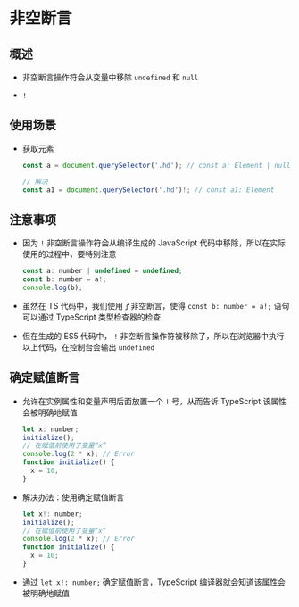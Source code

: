 # 非空断言

## 概述

  - 非空断言操作符会从变量中移除 `undefined` 和 `null`

  - `!`

## 使用场景

  - 获取元素

    ```ts
    const a = document.querySelector('.hd'); // const a: Element | null

    // 解决
    const a1 = document.querySelector('.hd')!; // const a1: Element
    ```

## 注意事项

  - 因为 `!` ⾮空断⾔操作符会从编译⽣成的 JavaScript 代码中移除，所以在实际使⽤的过程中，要特别注意

    ```javascript
    const a: number | undefined = undefined;
    const b: number = a!;
    console.log(b);
    ```

  - 虽然在 TS 代码中，我们使⽤了⾮空断⾔，使得 `const b: number = a!;` 语句可以通过 TypeScript 类型检查器的检查

  - 但在⽣成的 ES5 代码中， `!` ⾮空断⾔操作符被移除了，所以在浏览器中执⾏以上代码，在控制台会输出 `undefined`

## 确定赋值断言

  - 允许在实例属性和变量声明后⾯放置⼀个 `!` 号，从⽽告诉 TypeScript 该属性会被明确地赋值

    ```javascript
    let x: number;
    initialize();
    // 在赋值前使用了变量“x”
    console.log(2 * x); // Error
    function initialize() {
      x = 10;
    }
    ```

  - 解决办法：使⽤确定赋值断⾔

    ```javascript
    let x!: number;
    initialize();
    // 在赋值前使用了变量“x”
    console.log(2 * x); // Error
    function initialize() {
      x = 10;
    }
    ```

  - 通过 `let x!: number;` 确定赋值断⾔，TypeScript 编译器就会知道该属性会被明确地赋值
